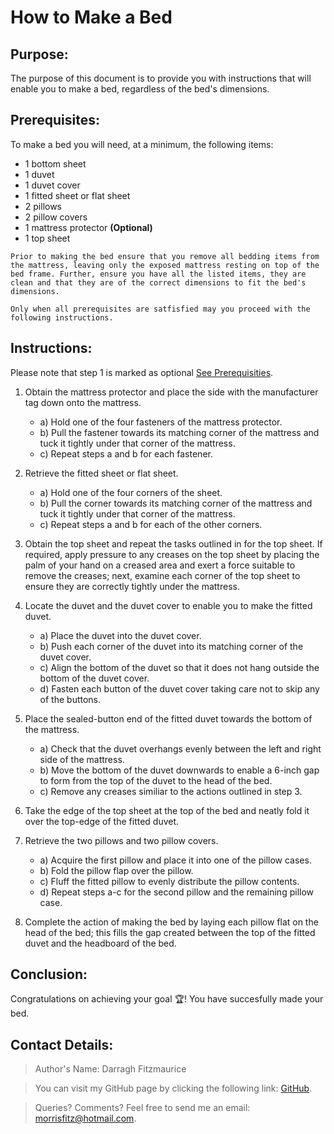 How to Make a Bed  
=================

Purpose:
--------

The purpose of this document is to provide you with instructions that will enable you to make a bed, regardless of the bed's dimensions. 

<a name='Anchor1'></a>

Prerequisites: 
--------------

To make a bed you will need, at a minimum, the following items:
* 1 bottom sheet 
* 1 duvet
* 1 duvet cover
* 1 fitted sheet or flat sheet
* 2 pillows
* 2 pillow covers
* 1 mattress protector **(Optional)**
* 1 top sheet

```
Prior to making the bed ensure that you remove all bedding items from the mattress, leaving only the exposed mattress resting on top of the bed frame. Further, ensure you have all the listed items, they are clean and that they are of the correct dimensions to fit the bed's dimensions. 

Only when all prerequisites are satfisfied may you proceed with the following instructions.
```

Instructions:
-------------

Please note that step 1 is marked as optional [See Prerequisities](#Anchor1).

1) Obtain the mattress protector and place the side with the manufacturer tag down onto the mattress. 
   - a) Hold one of the four fasteners of the mattress protector.
   - b) Pull the fastener towards its matching corner of the mattress and tuck it tightly under that corner of the mattress.
   - c) Repeat steps a and b for each fastener.

2) Retrieve the fitted sheet or flat sheet.
    - a) Hold one of the four corners of the sheet.
    - b) Pull the corner towards its matching corner of the mattress and tuck it tightly under that corner of the mattress.
    - c) Repeat steps a and b for each of the other corners.

3) Obtain the top sheet and repeat the tasks outlined in  for the top sheet. 
    If required, apply pressure to any creases on the top sheet by placing the palm of your hand on a creased area and exert a force suitable to remove the creases; next, examine each corner of the top sheet to ensure they are correctly tightly under the mattress.

4) Locate the duvet and the duvet cover to enable you to make the fitted duvet. 
   - a) Place the duvet into the duvet cover.
   - b) Push each corner of the duvet into its matching corner of the duvet cover. 
   - c) Align the bottom of the duvet so that it does not hang outside the bottom of the duvet cover.
   - d) Fasten each button of the duvet cover taking care not to skip any of the buttons.

5) Place the sealed-button end of the fitted duvet towards the bottom of the mattress.
   - a) Check that the duvet overhangs evenly between the left and right side of the mattress. 
   - b) Move the bottom of the duvet downwards to enable a 6-inch gap to form from the top of the duvet to the head of the bed.
   - c) Remove any creases similiar to the actions outlined in step 3. 

6) Take the edge of the top sheet at the top of the bed and neatly fold it over the top-edge of the fitted duvet. 

7) Retrieve the two pillows and two pillow covers.
   - a) Acquire the first pillow and place it into one of the pillow cases.
   - b) Fold the pillow flap over the pillow. 
   - c) Fluff the fitted pillow to evenly distribute the pillow contents. 
   - d) Repeat steps a-c for the second pillow and the remaining pillow case. 

8) Complete the action of making the bed by laying each pillow flat on the head of the bed; this fills the gap created between the top of the fitted duvet and the headboard of the bed. 

Conclusion:
-----------

Congratulations on achieving your goal :trophy:! You have succesfully made your bed.

Contact Details:
-----------

> Author's Name: Darragh Fitzmaurice

> You can visit my GitHub page by clicking the following link: [GitHub](https://github.com/settings/profile).

> Queries? Comments? Feel free to send me an email: [morrisfitz@hotmail.com](mailto:morrisfitz@hotmail.com).

